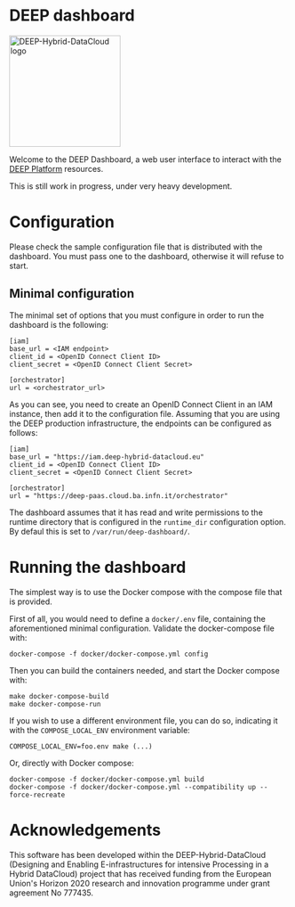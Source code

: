 # DEEP dashboard

<img src="https://marketplace.deep-hybrid-datacloud.eu/images/logo-deep.png" width=200 alt="DEEP-Hybrid-DataCloud logo"/>

Welcome to the DEEP Dashboard, a web user interface to interact with the
[DEEP Platform](https://deep-hybrid-datacloud.eu/the-platform/) resources.

This is still work in progress, under very heavy development.

# Configuration

Please check the sample configuration file that is distributed with the
dashboard. You must pass one to the dashboard, otherwise it will refuse to
start.

## Minimal configuration

The minimal set of options that you must configure in order to run the
dashboard is the following:

    [iam]
    base_url = <IAM endpoint>
    client_id = <OpenID Connect Client ID>
    client_secret = <OpenID Connect Client Secret>

    [orchestrator]
    url = <orchestrator_url>

As you can see, you need to create an OpenID Connect Client in an IAM instance,
then add it to the configuration file. Assuming that you are using the DEEP
production infrastructure, the endpoints can be configured as follows:

    [iam]
    base_url = "https://iam.deep-hybrid-datacloud.eu"
    client_id = <OpenID Connect Client ID>
    client_secret = <OpenID Connect Client Secret>

    [orchestrator]
    url = "https://deep-paas.cloud.ba.infn.it/orchestrator"

The dashboard assumes that it has read and write permissions to the runtime
directory that is configured in the `runtime_dir` configuration option. By
defaul this is set to `/var/run/deep-dashboard/`.

# Running the dashboard

The simplest way is to use the Docker compose with the compose file that is
provided.

First of all, you would need to define a `docker/.env` file, containing
the aforementioned minimal configuration. Validate the docker-compose file 
with:

    docker-compose -f docker/docker-compose.yml config


Then you can build the containers needed, and start the Docker compose with:

    make docker-compose-build
    make docker-compose-run

If you wish to use a different environment file, you can do so, indicating it
with the `COMPOSE_LOCAL_ENV` environment variable:

    COMPOSE_LOCAL_ENV=foo.env make (...)

Or, directly with Docker compose:

    docker-compose -f docker/docker-compose.yml build
    docker-compose -f docker/docker-compose.yml --compatibility up --force-recreate

# Acknowledgements

This software has been developed within the DEEP-Hybrid-DataCloud (Designing
and Enabling E-infrastructures for intensive Processing in a Hybrid DataCloud)
project that has received funding from the European Union's Horizon 2020
research and innovation programme under grant agreement No 777435.
